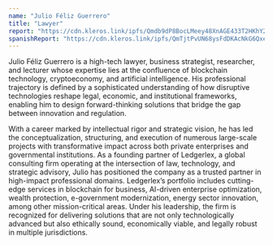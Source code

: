 ```yaml
---
name: "Julio Féliz Guerrero"
title: "Lawyer"
report: "https://cdn.kleros.link/ipfs/Qmdb9dP8BocLMeey48XnAGE433T2HKhY2d1i2tnfNR5K4x"
spanishReport: "https://cdn.kleros.link/ipfs/QmTjtPvUN68ysFdDKAcNkG6QxeRNMrtS7gLvR6uVSbf7U8"
---
```

Julio Féliz Guerrero is a high-tech lawyer, business strategist, researcher, and lecturer whose expertise lies at the confluence of blockchain technology, cryptoeconomy, and artificial intelligence. His professional trajectory is defined by a sophisticated understanding of how disruptive technologies reshape legal, economic, and institutional frameworks, enabling him to design forward-thinking solutions that bridge the gap between innovation and regulation.

With a career marked by intellectual rigor and strategic vision, he has led the conceptualization, structuring, and execution of numerous large-scale projects with transformative impact across both private enterprises and governmental institutions. As a founding partner of Ledgerlex, a global consulting firm operating at the intersection of law, technology, and strategic advisory, Julio has positioned the company as a trusted partner in high-impact professional domains. Ledgerlex’s portfolio includes cutting-edge services in blockchain for business, AI-driven enterprise optimization, wealth protection, e-government modernization, energy sector innovation, among other mission-critical areas. Under his leadership, the firm is recognized for delivering solutions that are not only technologically advanced but also ethically sound, economically viable, and legally robust in multiple jurisdictions.
